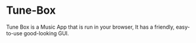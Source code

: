 # Tune-Box
Tune Box is a Music App that is run in your browser, It has a friendly, easy-to-use good-looking GUI. 
